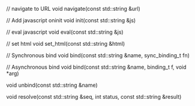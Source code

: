 
// navigate to URL
void navigate(const std::string &url)

// Add javascript oninit
void init(const std::string &js)


// eval javascript
void eval(const std::string &js)

// set html
void set_html(const std::string &html)

// Synchronous bind
void bind(const std::string &name, sync_binding_t fn)

// Asynchronous bind
void bind(const std::string &name, binding_t f, void *arg)

void unbind(const std::string &name)

void resolve(const std::string &seq, int status, const std::string &result)
